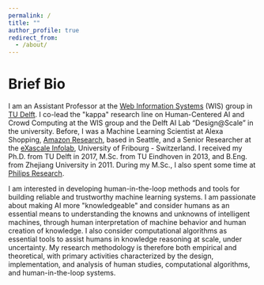 ```yaml
---
permalink: /
title: ""
author_profile: true
redirect_from: 
  - /about/
---
```


# Brief Bio
<!--<img style="float: left;padding-right:3%" src="images/profile.jpg" width="35%">-->
I am an Assistant Professor at the [Web Information Systems](https://www.wis.ewi.tudelft.nl) (WIS) group in [TU Delft](https://www.tudelft.nl). I co-lead the "kappa" research line on Human-Centered AI and Crowd Computing at the WIS group and the Delft AI Lab “Design@Scale” in the university. Before, I was a Machine Learning Scientist at Alexa Shopping, [Amazon Research](https://www.amazon.science), based in Seattle, and a Senior Researcher at the [eXascale Infolab](https://exascale.info), University of Fribourg - Switzerland. I received my Ph.D. from TU Delft in 2017, M.Sc. from TU Eindhoven in 2013, and B.Eng. from Zhejiang University in 2011. During my M.Sc., I also spent some time at [Philips Research](https://www.philips.com/a-w/research/home).

I am interested in developing human-in-the-loop methods and tools for building reliable and trustworthy machine learning systems. I am passionate about making AI more "knowledgeable" and consider humans as an essential means to understanding the knowns and unknowns of intelligent machines, through human interpretation of machine behavior and human creation of knowledge. I also consider computational algorithms as essential tools to assist humans in knowledge reasoning at scale, under uncertainty. My research methodology is therefore both empirical and theoretical, with primary activities characterized by the design,  implementation, and analysis of human studies, computational algorithms, and human-in-the-loop systems.
<!-- My work has received the [Douglas Engelbart Best Paper Award](https://en.wikipedia.org/wiki/ACM_SIGWEB#Hypertext_Douglas_Engelbart_Best_Paper_Award) by [ACM SIGWEB](https://www.sigweb.org) and the Best Paper Award from the [Trust in Crowd Work workshop](https://trustincrowdwork.west.uni-koblenz.de/home.html) at [ACM WebSci](https://www.webscience.org).
-->
